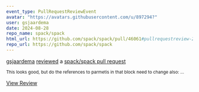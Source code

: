 ```yaml
---
event_type: PullRequestReviewEvent
avatar: "https://avatars.githubusercontent.com/u/897294?"
user: gsjaardema
date: 2024-08-28
repo_name: spack/spack
html_url: https://github.com/spack/spack/pull/46061#pullrequestreview-2267419935
repo_url: https://github.com/spack/spack
---
```


<a href='https://github.com/gsjaardema' target='_blank'>gsjaardema</a> <a href='https://github.com/spack/spack/pull/46061#pullrequestreview-2267419935' target='_blank'>reviewed</a> a <a href='https://github.com/spack/spack/pull/46061' target='_blank'>spack/spack pull request</a>

<small>This looks good, but do the references to parmetis in that block need to change also:...</small>

<a href='https://github.com/spack/spack/pull/46061#pullrequestreview-2267419935' target='_blank'>View Review</a>